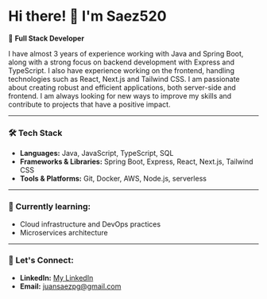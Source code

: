 # Hi there! 👋 I'm Saez520

🚀 **Full Stack Developer** 

I have almost 3 years of experience working with Java and Spring Boot, along with a strong focus on backend development with Express and TypeScript. I also have experience working on the frontend, handling technologies such as React, Next.js and Tailwind CSS. I am passionate about creating robust and efficient applications, both server-side and frontend.
I am always looking for new ways to improve my skills and contribute to projects that have a positive impact.

---

### 🛠️ Tech Stack
- **Languages:** Java, JavaScript, TypeScript, SQL
- **Frameworks & Libraries:** Spring Boot, Express, React, Next.js, Tailwind CSS
- **Tools & Platforms:** Git, Docker, AWS, Node.js, serverless

---

### 🌱 Currently learning:
- Cloud infrastructure and DevOps practices
- Microservices architecture

---
<!--
### ✨ Projects
Here are some of the projects I'm proud of:
- **Project 1:** _Short description with a link to the repo_ 
- **Project 2:** _Another description with a link_

---
-->
### 💬 Let's Connect:
- **LinkedIn:** [My LinkedIn](https://www.linkedin.com/in/juan-saez-482a81236)
- **Email:** juansaezpg@gmail.com
<!--
**Saez520/Saez520** is a ✨ _special_ ✨ repository because its `README.md` (this file) appears on your GitHub profile.

Here are some ideas to get you started:

- 🔭 I’m currently working on ...
- 🌱 I’m currently learning ...
- 👯 I’m looking to collaborate on ...
- 🤔 I’m looking for help with ...
- 💬 Ask me about ...
- 📫 How to reach me: ...
- 😄 Pronouns: ...
- ⚡ Fun fact: ...
-->
